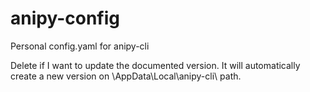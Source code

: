 # anipy-config
Personal config.yaml for anipy-cli

Delete if I want to update the documented version.
It will automatically create a new version on \AppData\Local\anipy-cli\ path.
